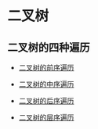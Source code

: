 # 二叉树

## 二叉树的四种遍历

+ [二叉树的前序遍历](./code/二叉树的前序遍历.java)

+ [二叉树的中序遍历](./code/二叉树的中序遍历.java)

+ [二叉树的后序遍历](./code/二叉树的后序遍历.java)

+ [二叉树的层序遍历](./code/二叉树的层序遍历.java)


